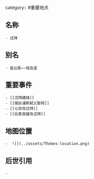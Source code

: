 category:: #重要地点
## 名称
	- 忒拜
## 别名
	- 底比斯——埃及语
## 重要事件
	- [[忒拜建城]]
	- [[俄狄浦斯弑父娶母]]
	- [[七将攻忒拜]]
	- [[后辈英雄攻忒拜]]
## 地图位置
	-  ![](../assets/Thebes-location.png)
## 后世引用
	-
